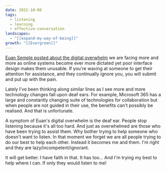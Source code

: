 ```yaml
---
date: 2022-10-08
tags:
  - listening
  - learning
  - effective-conversation
landscapes:
  - "[[expand-my-way-of-being]]"
growth: "[[Evergreen]]"
---
```

[Euan Semple posted about the digital overwhelm](https://euansemple.blog/2022/10/07/digital-overwhelm/) we are facing more and more as online systems become ever more dictated yet poor interface design makes them unusable. If you're waving at someone to get their attention for assistance, and they continually ignore you, you will submit and put up with the pain.

Lately I've been thinking along similar lines as I see more and more technology changes fall upon deaf ears. For example, Microsoft 365 has a large and constantly changing suite of technologies for collaboration but when people are not guided in their use, the benefits can't possibly be realised. And that is unfortunate.

A symptom of Euan's digital overwhelm is the deaf ear. People stop listening because it's all too hard. And just as overwhelmed are those who have been trying to assist them. Why bother trying to help someone who doesn't want to listen. In that moment we forget we are all people trying to do our best to help each other. Instead it becomes me and them. I'm right and they are lazy/incompetent/ignorant.

It will get better. I have faith in that. It has too... And I'm trying my best to help where I can. If only they would listen to me!